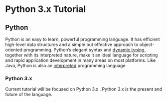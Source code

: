 # Python 3.x Tutorial

## Python
Python is an easy to learn, powerful programming language. It has efficient high-level data structures and a simple but effective approach to object-oriented programming. Python’s elegant syntax and [dynamic typing](http://c2.com/cgi/wiki?DynamicTyping), together with its interpreted nature, make it an ideal language for scripting and rapid application development in many areas on most platforms.
Like Java, Python is also an [interpreted](http://www.codeproject.com/Articles/696764/Differences-between-compiled-and-Interpreted-Langu) programming language.

### Python 3.x

Current tutorial will be focused on Python 3.x . Python 3.x is the present and future of the language.